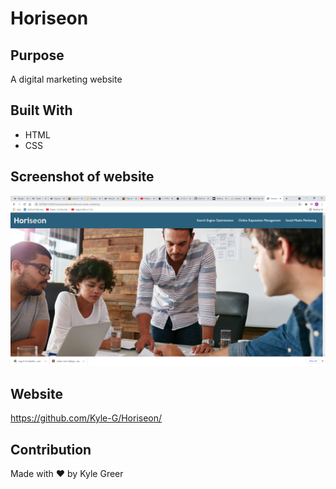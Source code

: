 # Horiseon

## Purpose
A digital marketing website

## Built With
* HTML
* CSS

## Screenshot of website
![Horiseon website](./assets/images/Horiseon.png?raw=true "Horiseon")

## Website
https://github.com/Kyle-G/Horiseon/

## Contribution
Made with ❤️ by Kyle Greer